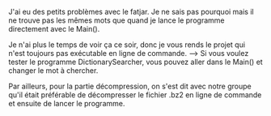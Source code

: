 J'ai eu des petits problèmes avec le fatjar.
Je ne sais pas pourquoi mais il ne trouve pas les mêmes mots que quand je lance le programme directement avec le Main().

Je n'ai plus le temps de voir ça ce soir, donc je vous rends le projet qui n'est toujours pas exécutable en ligne de commande.
--> Si vous voulez tester le programme DictionarySearcher, vous pouvez aller dans le Main() et changer le mot à chercher.

Par ailleurs, pour la partie décompression, on s'est dit avec notre groupe qu'il était préférable de décompresser le fichier .bz2 en ligne de commande et ensuite de lancer le programme.